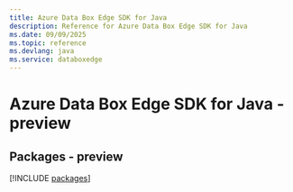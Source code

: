 ```yaml
---
title: Azure Data Box Edge SDK for Java
description: Reference for Azure Data Box Edge SDK for Java
ms.date: 09/09/2025
ms.topic: reference
ms.devlang: java
ms.service: databoxedge
---
```

# Azure Data Box Edge SDK for Java - preview
## Packages - preview
[!INCLUDE [packages](data-box-edge-index.md)]